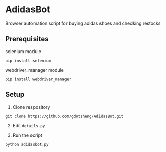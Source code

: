 # AdidasBot
Browser automation script for buying adidas shoes and checking restocks

## Prerequisites
selenium module
```
pip install selenium
```

webdriver_manager module
```
pip install webdriver_manager
```

## Setup
1) Clone respository
```
git clone https://github.com/gdotzheng/AdidasBot.git
```
2) Edit ```details.py```

3) Run the script
```
python adidasbot.py
```
